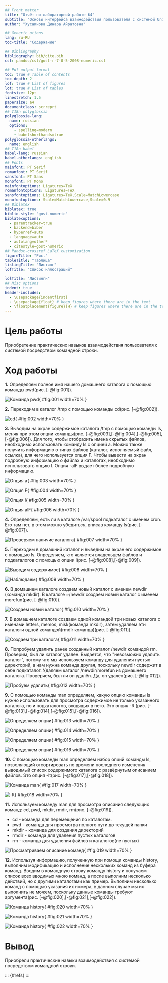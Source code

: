 ```yaml
---
## Front matter
title: "Отчёт по лабораторной работе №4"
subtitle: "Основы интерфейса взаимодействия пользователя с системой Unix на уровне командной строки"
author: "Хусаинова Динара Айратовна"

## Generic otions
lang: ru-RU
toc-title: "Содержание"

## Bibliography
bibliography: bib/cite.bib
csl: pandoc/csl/gost-r-7-0-5-2008-numeric.csl

## Pdf output format
toc: true # Table of contents
toc-depth: 2
lof: true # List of figures
lot: true # List of tables
fontsize: 12pt
linestretch: 1.5
papersize: a4
documentclass: scrreprt
## I18n polyglossia
polyglossia-lang:
  name: russian
  options:
	- spelling=modern
	- babelshorthands=true
polyglossia-otherlangs:
  name: english
## I18n babel
babel-lang: russian
babel-otherlangs: english
## Fonts
mainfont: PT Serif
romanfont: PT Serif
sansfont: PT Sans
monofont: PT Mono
mainfontoptions: Ligatures=TeX
romanfontoptions: Ligatures=TeX
sansfontoptions: Ligatures=TeX,Scale=MatchLowercase
monofontoptions: Scale=MatchLowercase,Scale=0.9
## Biblatex
biblatex: true
biblio-style: "gost-numeric"
biblatexoptions:
  - parentracker=true
  - backend=biber
  - hyperref=auto
  - language=auto
  - autolang=other*
  - citestyle=gost-numeric
## Pandoc-crossref LaTeX customization
figureTitle: "Рис."
tableTitle: "Таблица"
listingTitle: "Листинг"
lofTitle: "Список иллюстраций"

lolTitle: "Листинги"
## Misc options
indent: true
header-includes:
  - \usepackage{indentfirst}
  - \usepackage{float} # keep figures where there are in the text
  - \floatplacement{figure}{H} # keep figures where there are in the text
---
```


# Цель работы

Приобретение практических навыков взаимодействия пользователя с системой посредством командной строки.

# Ход работы

**1.** Определяем полное имя нашего домашнего каталога с помощью команды pwd(рис. [-@fig:001]).

![Команда pwd](image/1.jpg){ #fig:001 width=70% }

**2.** Переходим в каталог /tmp с помощью команды cd(рис. [-@fig:002]).

![cd](image/2.jpg){ #fig:002 width=70% }

**3.** Выводим на экран содержимое каталога /tmp с помощью команды ls, меняя при этом опции команды(рис. [-@fig:003],[-@fig:004],[-@fig:005],[-@fig:006]). Для того, чтобы отобразить имена скрытых файлов, необходимо использовать команду ls с опцией a. Можно также получить информацию о типах файлов (каталог, исполняемый файл, ссылка), для чего используется опция F. Чтобы вывести на экран подробную информацию о файлах и каталогах, необходимо использовать опцию l. Опция -alF выдает более подробную информацию. 

![Опция а](image/3.jpg){ #fig:003 width=70% }

![Опция F](image/4.jpg){ #fig:004 width=70% }

![Опция l](image/5.jpg){ #fig:005 width=70% }

![Опция alF](image/6.jpg){ #fig:006 width=70% }

**4.** Определяем, есть ли в каталоге /var/spool подкаталог с именем cron. Его там нет, в этом можно убедиться, вписав команду ls(рис. [-@fig:007]).

![Проверяем наличие каталога](image/7.jpg){ #fig:007 width=70% }

**5.** Переходим в домашний каталог и выведим на экран его содержимое с помощью ls. Определяем, кто является владельцем файлов и подкаталогов с помощью опции l(рис. [-@fig:008],[-@fig:009]).

![Выводим содержимое](image/8.jpg){ #fig:008 width=70% }

![Наблюдаем](image/9.jpg){ #fig:009 width=70% }

**6.** В домашнем каталоге создаем новый каталог с именем newdir (команда mkdir). В каталоге ~/newdir создаем новый каталог с именем morefun(рис. [-@fig:010]).

![Создаем новый каталог](image/10.jpg){ #fig:010 width=70% }

**7.** В домашнем каталоге создаем одной командой три новых каталога с именами letters, memos, misk(команда mkdir), затем удаляем эти каталоги одной командой(rmdir команда)(рис. [-@fig:011]).

![Создаем три каталога](image/11.jpg){ #fig:011 width=70% }

**8.** Попробуем удалить ранее созданный каталог /newdir командой rm. Проверим, был ли каталог удалён. Выдается, что "невозможно удалить каталог", потому что мы используем команду для удаления пустых директорий, а нам нужна команда другая, поскольку newdir содержит в себе подкаталог. Удаляем каталог /newdir/morefun из домашнего каталога. Проверяем, был ли он удалён. Да, он удален(рис. [-@fig:012]).

![Пробуем удалить](image/12.jpg){ #fig:012 width=70% }

**9.** С помощью команды man определяем, какую опцию команды ls нужно использовать для просмотра содержимое не только указанного каталога, но и подкаталогов, входящих в него. Это опция -R (рис. [-@fig:013],[-@fig:014],[-@fig:015],[-@fig:016]).

![Определяем опции](image/13.jpg){ #fig:013 width=70% }

![Определяем опции](image/14.jpg){ #fig:014 width=70% }

![Определяем опции](image/15.jpg){ #fig:015 width=70% }

![Определяем опции](image/16.jpg){ #fig:016 width=70% }

**10.** С помощью команды man определяем набор опций команды ls, позволяющий отсортировать по времени последнего изменения выводимый список содержимого каталога с развёрнутым описанием файлов. Это опция -lt(рис. [-@fig:017],[-@fig:018]).

![Команда man](image/17.jpg){ #fig:017 width=70% }

![-lt](image/18.jpg){ #fig:018 width=70% }

**11.** Используем команду man для просмотра описания следующих команд: cd, pwd, mkdir, rmdir, rm(рис. [-@fig:019]).

- cd - команда для перемещения по каталогам.
- pwd - команда для просмотра полного пути до текущей папки
- mkdir - команда для создания директорий
- rmdir - команда для удаления пустых каталогов
- rm - команда для удаления файлов и каталогов(не пустых)

![Просматриваем описание команд](image/19.jpg){ #fig:019 width=70% }

**12.** Используя информацию, полученную при помощи команды history, выполним модификацию и исполнение нескольких команд из буфера команд. Вводим в командную строку команду history и получаем список всех вводимых мною команд, а после выполним несколько действий, но с другими каталогами как пример. Выполним несколько команд с помощью указания их номера, в данном случае мы их выполнить не можем, поскольку данные команды требуют аргумента(рис. [-@fig:020],[-@fig:021],[-@fig:022]).

![Команда history](image/20.jpg){ #fig:020 width=70% }

![Команда history](image/21.jpg){ #fig:021 width=70% }

![Команда history](image/22.jpg){ #fig:022 width=70% }

# Вывод 

Приобрели практические навыки взаимодействия с системой посредством командной строки.


::: {#refs}
:::

